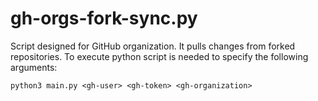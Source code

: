 # gh-orgs-fork-sync.py
Script designed for GitHub organization. It pulls changes from forked repositories. To execute python script is needed to specify the following arguments:
```
python3 main.py <gh-user> <gh-token> <gh-organization>
```

